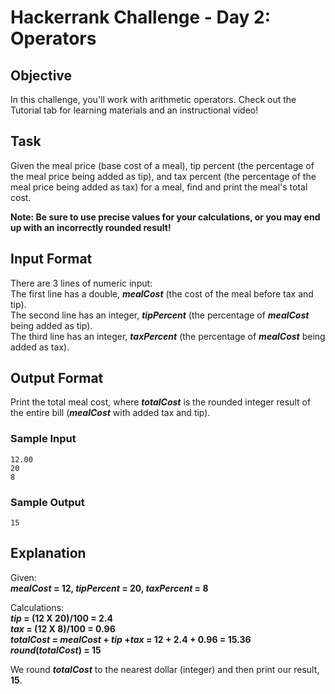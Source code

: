 # Hackerrank Challenge - Day 2: Operators

## Objective
In this challenge, you'll work with arithmetic operators. Check out the Tutorial tab for learning materials and an instructional video!

## Task
Given the meal price (base cost of a meal), tip percent (the percentage of the meal price being added as tip), and tax percent (the percentage of the meal price being added as tax) for a meal, find and print the meal's total cost.

**Note: Be sure to use precise values for your calculations, or you may end up with an incorrectly rounded result!**

## Input Format

There are 3 lines of numeric input:<br/>
The first line has a double, **_mealCost_** (the cost of the meal before tax and tip).<br/>
The second line has an integer, **_tipPercent_** (the percentage of **_mealCost_** being added as tip).<br/>
The third line has an integer, **_taxPercent_** (the percentage of **_mealCost_** being added as tax).

## Output Format

Print the total meal cost, where **_totalCost_** is the rounded integer result of the entire bill (**_mealCost_** with added tax and tip).

### Sample Input
```
12.00
20
8
```
### Sample Output
```
15
```
## Explanation

Given:<br/>
**_mealCost_ = 12, _tipPercent_ = 20, _taxPercent_ = 8**

Calculations:<br/>
**_tip_ = (12 X 20)/100 = 2.4**<br/>
**_tax_ = (12 X 8)/100 = 0.96**<br/>
**_totalCost_ = _mealCost_ + _tip_ +_tax_ = 12 + 2.4 + 0.96 = 15.36**<br/>
**_round_(_totalCost_) = 15**

We round **_totalCost_** to the nearest dollar (integer) and then print our result, **15**.
